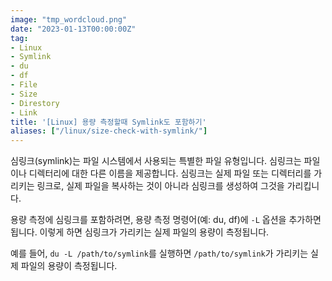```yaml
---
image: "tmp_wordcloud.png"
date: "2023-01-13T00:00:00Z"
tag:
- Linux
- Symlink
- du
- df
- File
- Size
- Direstory
- Link
title: '[Linux] 용량 측정할때 Symlink도 포함하기'
aliases: ["/linux/size-check-with-symlink/"]
---
```


심링크(symlink)는 파일 시스템에서 사용되는 특별한 파일 유형입니다. 심링크는 파일이나 디렉터리에 대한 다른 이름을 제공합니다. 심링크는 실제 파일 또는 디렉터리를 가리키는 링크로, 실제 파일을 복사하는 것이 아니라 심링크를 생성하여 그것을 가리킵니다.

용량 측정에 심링크를 포함하려면, 용량 측정 명령어(예: du, df)에 ```-L``` 옵션을 추가하면 됩니다. 이렇게 하면 심링크가 가리키는 실제 파일의 용량이 측정됩니다.

예를 들어, ```du -L /path/to/symlink```를 실행하면 ```/path/to/symlink```가 가리키는 실제 파일의 용량이 측정됩니다.
